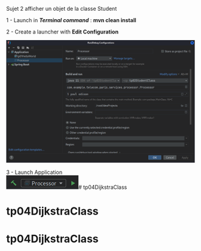 Sujet 2 afficher un objet de la classe Student

1 - Launch in **_Terminal command_** : **mvn clean install**

2 - Create a launcher with **Edit Configuration**

![img.png](src/main/resources/document/img.png)

3 - Launch Application     
![img_1.png](src/main/resources/document/img_1.png)# tp04DijkstraClass

# tp04DijkstraClass

# tp04DijkstraClass
